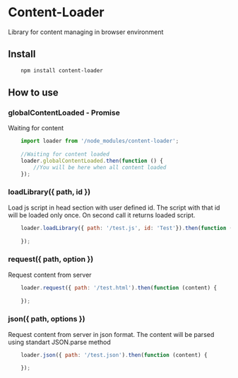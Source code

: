 # Content-Loader

Library for content managing in browser environment

## Install
```bash
    npm install content-loader
```

## How to use

### globalContentLoaded - Promise
Waiting for content
```javascript
    import loader from '/node_modules/content-loader';
    
    //Waiting for content loaded
    loader.globalContentLoaded.then(function () {
        //You will be here when all content loaded
    });
```

### loadLibrary({ path, id })
Load js script in head section with user defined id.
The script with that id will be loaded only once. 
On second call it returns loaded script.

```javascript 
    loader.loadLibrary({ path: '/test.js', id: 'Test'}).then(function (script) {
    
    }); 
```

### request({ path, option })
Request content from server
```javascript 
    loader.request({ path: '/test.html').then(function (content) {
    
    }); 
```

### json({ path, options })
Request content from server in json format.
The content will be parsed using standart JSON.parse method
```javascript 
    loader.json({ path: '/test.json').then(function (content) {
    
    }); 
```
